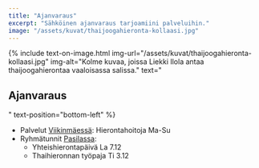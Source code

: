 ```yaml
---
title: "Ajanvaraus"
excerpt: "Sähköinen ajanvaraus tarjoamiini palveluihin."
image: "/assets/kuvat/thaijoogahieronta-kollaasi.jpg"
---
```

{% include text-on-image.html img-url="/assets/kuvat/thaijoogahieronta-kollaasi.jpg" img-alt="Kolme kuvaa, joissa Liekki Ilola antaa thaijoogahierontaa vaaloisassa salissa." text="<h2>Ajanvaraus</h2>" text-position="bottom-left" %}

<ul>
	<li> Palvelut <a class="textlink" href="/yhteystiedot#Viikinmäki">Viikinmäessä</a>: Hierontahoitoja Ma-Su </li>
	<li> Ryhmätunnit <a class="textlink" href="/yhteystiedot#Pasila">Pasilassa</a>:
		<ul>
			<li>Yhteishierontapäivä La 7.12</li>
			<li>Thaihieronnan työpaja Ti 3.12</li>		
		</ul>
	</li>
</ul>


<script type="text/javascript" language="javascript">(function(d,s,i,c,j,a){a=d.getElementsByTagName(s)[0];if(d.getElementById(i))return;j=d.createElement(s);j.id=i;j.async=1;j.setAttribute("data-c",c);j.src="https://static.vello.fi/js/wizard/vwiz.js";a.parentNode.insertBefore(j,a);}(document,"script","vello-wizard-sdk","liekki-wellness"));</script>
<div id="vello-wizard"></div>
